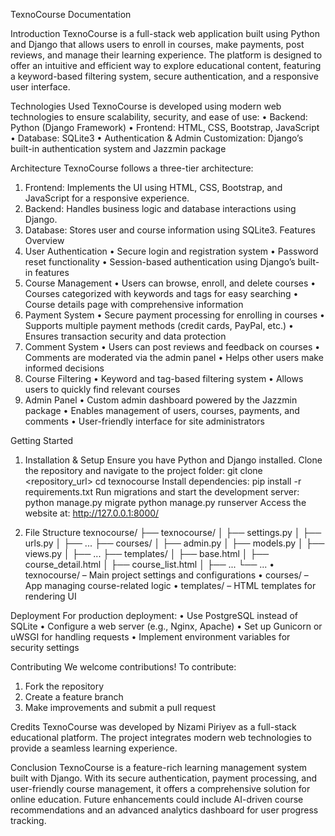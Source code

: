 TexnoCourse Documentation

Introduction
TexnoCourse is a full-stack web application built using Python and Django that allows users to enroll in courses, make payments, post reviews, and manage their learning experience. The platform is designed to offer an intuitive and efficient way to explore educational content, featuring a keyword-based filtering system, secure authentication, and a responsive user interface.

Technologies Used
TexnoCourse is developed using modern web technologies to ensure scalability, security, and ease of use:
•	Backend: Python (Django Framework)
•	Frontend: HTML, CSS, Bootstrap, JavaScript
•	Database: SQLite3
•	Authentication & Admin Customization: Django’s built-in authentication system and Jazzmin package

Architecture
TexnoCourse follows a three-tier architecture:
1.	Frontend: Implements the UI using HTML, CSS, Bootstrap, and JavaScript for a responsive experience.
2.	Backend: Handles business logic and database interactions using Django.
3.	Database: Stores user and course information using SQLite3.
Features Overview
1. User Authentication
•	Secure login and registration system
•	Password reset functionality
•	Session-based authentication using Django’s built-in features
2. Course Management
•	Users can browse, enroll, and delete courses
•	Courses categorized with keywords and tags for easy searching
•	Course details page with comprehensive information
3. Payment System
•	Secure payment processing for enrolling in courses
•	Supports multiple payment methods (credit cards, PayPal, etc.)
•	Ensures transaction security and data protection
4. Comment System
•	Users can post reviews and feedback on courses
•	Comments are moderated via the admin panel
•	Helps other users make informed decisions
5. Course Filtering
•	Keyword and tag-based filtering system
•	Allows users to quickly find relevant courses
6. Admin Panel
•	Custom admin dashboard powered by the Jazzmin package
•	Enables management of users, courses, payments, and comments
•	User-friendly interface for site administrators

Getting Started
1. Installation & Setup
Ensure you have Python and Django installed. Clone the repository and navigate to the project folder:
git clone <repository_url>
cd texnocourse
Install dependencies:
pip install -r requirements.txt
Run migrations and start the development server:
python manage.py migrate
python manage.py runserver
Access the website at: http://127.0.0.1:8000/ 

2. File Structure
texnocourse/
├── texnocourse/
│   ├── settings.py
│   ├── urls.py
│   ├── ...
├── courses/
│   ├── admin.py
│   ├── models.py
│   ├── views.py
│   ├── ...
├── templates/
│   ├── base.html
│   ├── course_detail.html
│   ├── course_list.html
│   ├── ...
└── ...
•	texnocourse/ – Main project settings and configurations
•	courses/ – App managing course-related logic
•	templates/ – HTML templates for rendering UI

Deployment
For production deployment:
•	Use PostgreSQL instead of SQLite
•	Configure a web server (e.g., Nginx, Apache)
•	Set up Gunicorn or uWSGI for handling requests
•	Implement environment variables for security settings

Contributing
We welcome contributions! To contribute:
1.	Fork the repository
2.	Create a feature branch
3.	Make improvements and submit a pull request

Credits
TexnoCourse was developed by Nizami Piriyev as a full-stack educational platform. The project integrates modern web technologies to provide a seamless learning experience.

Conclusion
TexnoCourse is a feature-rich learning management system built with Django. With its secure authentication, payment processing, and user-friendly course management, it offers a comprehensive solution for online education. Future enhancements could include AI-driven course recommendations and an advanced analytics dashboard for user progress tracking.